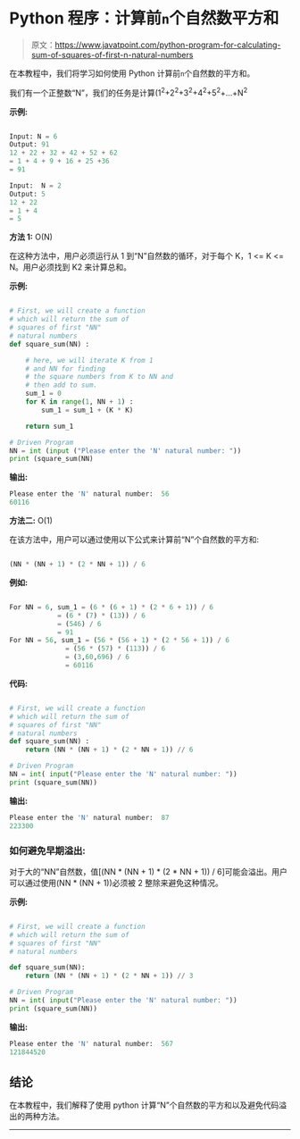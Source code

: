 # Python 程序：计算前`n`个自然数平方和

> 原文：<https://www.javatpoint.com/python-program-for-calculating-sum-of-squares-of-first-n-natural-numbers>

在本教程中，我们将学习如何使用 Python 计算前`n`个自然数的平方和。

我们有一个正整数“N”，我们的任务是计算(1<sup>2</sup>+2<sup>2</sup>+3<sup>2</sup>+4<sup>2</sup>+5<sup>2</sup>+…+N<sup>2</sup>

**示例:**

```py

Input: N = 6
Output: 91 
12 + 22 + 32 + 42 + 52 + 62 
= 1 + 4 + 9 + 16 + 25 +36
= 91

Input:  N = 2
Output: 5
12 + 22
= 1 + 4
= 5

```

**方法 1:** O(N)

在这种方法中，用户必须运行从 1 到“N”自然数的循环，对于每个 K，1 <= K <= N。用户必须找到 K2 来计算总和。

**示例:**

```py

# First, we will create a function 
# which will return the sum of
# squares of first "NN"
# natural numbers
def square_sum(NN) :

    # here, we will iterate K from 1 
    # and NN for finding 
    # the square numbers from K to NN and
    # then add to sum.
    sum_1 = 0
    for K in range(1, NN + 1) :
        sum_1 = sum_1 + (K * K)

    return sum_1

# Driven Program
NN = int (input ("Please enter the 'N' natural number: "))
print (square_sum(NN)

```

**输出:**

```py
Please enter the 'N' natural number:  56
60116

```

**方法二:** O(1)

在该方法中，用户可以通过使用以下公式来计算前“N”个自然数的平方和:

```py

(NN * (NN + 1) * (2 * NN + 1)) / 6

```

**例如:**

```py

For NN = 6, sum_1 = (6 * (6 + 1) * (2 * 6 + 1)) / 6
			= (6 * (7) * (13)) / 6
			= (546) / 6
			= 91
For NN = 56, sum_1 = (56 * (56 + 1) * (2 * 56 + 1)) / 6
			  = (56 * (57) * (113)) / 6
			  = (3,60,696) / 6
			  = 60116

```

**代码:**

```py

# First, we will create a function 
# which will return the sum of
# squares of first "NN"
# natural numbers
def square_sum(NN) :
    return (NN * (NN + 1) * (2 * NN + 1)) // 6

# Driven Program
NN = int( input("Please enter the 'N' natural number: "))
print (square_sum(NN))

```

**输出:**

```py
Please enter the 'N' natural number:  87
223300

```

### 如何避免早期溢出:

对于大的“NN”自然数，值[(NN * (NN + 1) * (2 * NN + 1)) / 6]可能会溢出。用户可以通过使用(NN * (NN + 1))必须被 2 整除来避免这种情况。

**示例:**

```py

# First, we will create a function 
# which will return the sum of
# squares of first "NN"
# natural numbers

def square_sum(NN):
    return (NN * (NN + 1) * (2 * NN + 1)) // 3

# Driven Program
NN = int( input("Please enter the 'N' natural number: "))
print (square_sum(NN))

```

**输出:**

```py
Please enter the 'N' natural number:  567
121844520

```

## 结论

在本教程中，我们解释了使用 python 计算“N”个自然数的平方和以及避免代码溢出的两种方法。

* * *